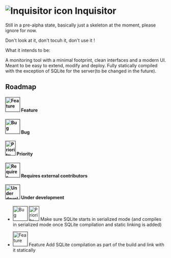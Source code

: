 # ![Inquisitor icon](https://i.imgur.com/3XZNDko.png) Inquisitor



Still in a pre-alpha state, basically just a skeleton at the moment, please ignore for now.

Don't look at it, don't tocuh it, don't use it !

What it intends to be:

A monitoring tool with a minimal footprint, clean interfaces and a modern UI. Meant to be easy to extend, modify and deploy. Fully statically compiled with the exception of SQLite for the server(to be changed in the future).

## Roadmap

#### <a href=""><img alt="Feature" src="https://i.imgur.com/onvKoVz.png" height="46" width="46"></a> Feature
#### <a href=""><img alt="Bug" src="https://i.imgur.com/umZtkC4.png" height="46" width="46"></a> Bug
#### <a href=""><img alt="Priority" src="https://i.imgur.com/6ieSrzD.png" height="46" width="32"></a> Priority
#### <a href=""><img alt="Requires external contributors" src="https://i.imgur.com/lmOki5V.png" height="46" width="46"></a> Requires external contributors
#### <a href=""><img alt="Under development" src="https://i.imgur.com/iSXfnTb.png" height="46" width="46"></a> Under development


* <a href=""><img alt="Bug" src="https://i.imgur.com/umZtkC4.png" height="46" width="46"></a>
<a href=""><img alt="Priority" src="https://i.imgur.com/6ieSrzD.png" height="46" width="32"></a>
Make sure SQLite starts in serialized mode (and compiles in serialized mode once SQLite compilation and static linking is added)

* <a href=""><img alt="Feature" src="https://i.imgur.com/onvKoVz.png" height="46" width="46"></a> Feature
Add SQLite compilation as part of the build and link with it statically
